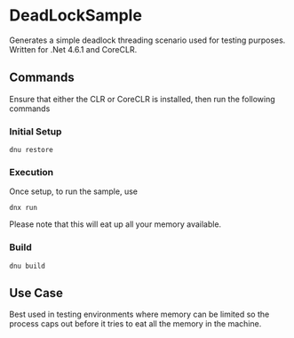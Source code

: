 # DeadLockSample
Generates a simple deadlock threading scenario used for testing purposes.  Written for .Net 4.6.1 and CoreCLR.


## Commands


Ensure that either the CLR or CoreCLR is installed, then run the following commands

### Initial Setup

```dnu restore```

### Execution
Once setup, to run the sample, use

```dnx run```

Please note that this will eat up all your memory available.

### Build

```dnu build```

## Use Case

Best used in testing environments where memory can be limited so the process caps out before it tries to eat all the memory in the machine.
